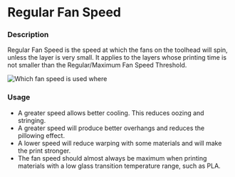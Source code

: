 Regular Fan Speed
====
### **Description**
Regular Fan Speed is the speed at which the fans on the toolhead will spin, unless the layer is very small. It applies to the layers whose printing time is not smaller than the Regular/Maximum Fan Speed Threshold. 

![Which fan speed is used where](../images/cool_fan_speed.svg)

### **Usage**
* A greater speed allows better cooling. This reduces oozing and stringing.
* A greater speed will produce better overhangs and reduces the pillowing effect.
* A lower speed will reduce warping with some materials and will make the print stronger.
* The fan speed should almost always be maximum when printing materials with a low glass transition temperature range, such as PLA.

